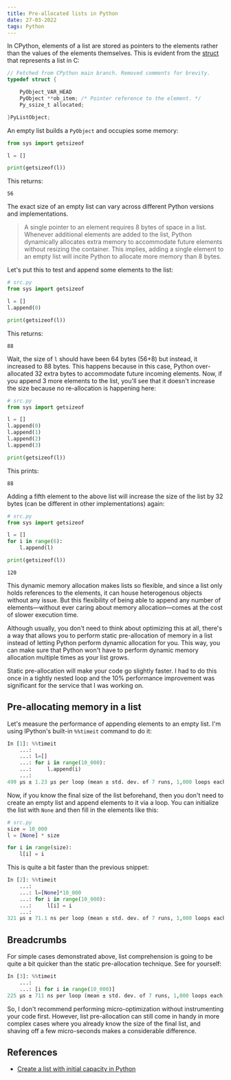 ```yaml
---
title: Pre-allocated lists in Python
date: 27-03-2022
tags: Python
---
```


In CPython, elements of a list are stored as pointers to the elements rather than the
values of the elements themselves. This is evident from the [struct](https://github.com/python/cpython/blob/c19c3a09618ac400538ee412f84be4c1196c7bab/Include/cpython/listobject.h#L5) that represents a list in C:

```c
// Fetched from CPython main branch. Removed comments for brevity.
typedef struct {

    PyObject_VAR_HEAD
    PyObject **ob_item; /* Pointer reference to the element. */
    Py_ssize_t allocated;

}PyListObject;
```

An empty list builds a `PyObject` and occupies some memory:

```python
from sys import getsizeof

l = []

print(getsizeof(l))
```

This returns:

```
56
```

The exact size of an empty list can vary across different Python versions and
implementations.

> A single pointer to an element requires 8 bytes of space in a list. Whenever
> additional elements are added to the list, Python dynamically allocates extra memory
> to accommodate future elements without resizing the container. This implies, adding a
> single element to an empty list will incite Python to allocate more memory than 8
> bytes.

Let's put this to test and append some elements to the list:

```python
# src.py
from sys import getsizeof

l = []
l.append(0)

print(getsizeof(l))
```
This returns:

```
88
```

Wait, the size of `l` should have been 64 bytes (56+8) but instead, it increased to 88
bytes. This happens because in this case, Python over-allocated 32 extra bytes to
accommodate future incoming elements. Now, if you append 3 more elements to the list,
you'll see that it doesn't increase the size because no re-allocation is happening here:

```python
# src.py
from sys import getsizeof

l = []
l.append(0)
l.append(1)
l.append(2)
l.append(3)

print(getsizeof(l))
```

This prints:

```
88
```
Adding a fifth element to the above list will increase the size of the list by 32 bytes
(can be different in other implementations) again:

```python
# src.py
from sys import getsizeof

l = []
for i in range(6):
    l.append(l)

print(getsizeof(l))
```

```
120
```

This dynamic memory allocation makes lists so flexible, and since a list only holds
references to the elements, it can house heterogenous objects without any issue. But
this flexibility of being able to append any number of elements—without ever caring
about memory allocation—comes at the cost of slower execution time.

Although usually, you don't need to think about optimizing this at all, there's a way
that allows you to perform static pre-allocation of memory in a list instead of letting
Python perform dynamic allocation for you. This way, you can make sure that Python won't
have to perform dynamic memory allocation multiple times as your list grows.

Static pre-allocation will make your code go slightly faster. I had to do this once in a
tightly nested loop and the 10% performance improvement was significant for the service
that I was working on.

## Pre-allocating memory in a list

Let's measure the performance of appending elements to an empty list. I'm using
IPython's built-in `%%timeit` command to do it:

```python
In [1]: %%timeit
    ...:
    ...: l=[]
    ...: for i in range(10_000):
    ...:     l.append(i)
    ...:
499 µs ± 1.23 µs per loop (mean ± std. dev. of 7 runs, 1,000 loops each)
```

Now, if you know the final size of the list beforehand, then you don't need to create an
empty list and append elements to it via a loop. You can initialize the list with `None`
and then fill in the elements like this:

```python
# src.py
size = 10_000
l = [None] * size

for i in range(size):
    l[i] = i
```
This is quite a bit faster than the previous snippet:

```python
In [2]: %%timeit
    ...:
    ...: l=[None]*10_000
    ...: for i in range(10_000):
    ...:     l[i] = i
    ...:
321 µs ± 71.1 ns per loop (mean ± std. dev. of 7 runs, 1,000 loops each)
```

## Breadcrumbs

For simple cases demonstrated above, list comprehension is going to be quite a bit
quicker than the static pre-allocation technique. See for yourself:

```python
In [3]: %%timeit
    ...:
    ...: [i for i in range(10_000)]
225 µs ± 711 ns per loop (mean ± std. dev. of 7 runs, 1,000 loops each)
```

So, I don't recommend performing micro-optimization without instrumenting your code
first. However, list pre-allocation can still come in handy in more complex cases where
you already know the size of the final list, and shaving off a few micro-seconds makes a
considerable difference.

## References

* [Create a list with initial capacity in Python](https://stackoverflow.com/questions/311775/create-a-list-with-initial-capacity-in-python)
